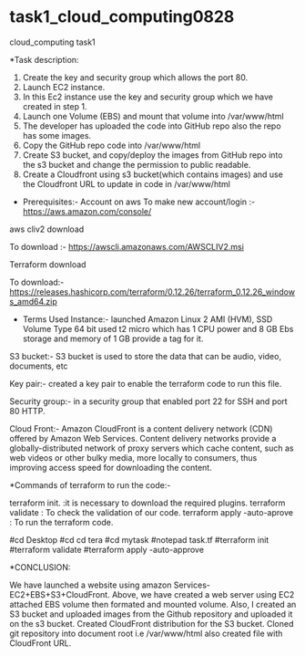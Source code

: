 # task1_cloud_computing0828
cloud_computing task1

*Task description:
1. Create the key and security group which allows the port 80.
2. Launch EC2 instance.
3. In this Ec2 instance use the key and security group which we have created in step 1.
4. Launch one Volume (EBS) and mount that volume into /var/www/html
5. The developer has uploaded the code into GitHub repo also the repo has some images.
6. Copy the GitHub repo code into /var/www/html
7. Create S3 bucket, and copy/deploy the images from GitHub repo into the s3 bucket and change the permission to public readable.
8. Create a Cloudfront using s3 bucket(which contains images) and use the Cloudfront URL to update in code in /var/www/html

* Prerequisites:-
Account on aws
To make new account/login :- https://aws.amazon.com/console/

aws cliv2 download

To download :- https://awscli.amazonaws.com/AWSCLIV2.msi

Terraform download

To download:- https://releases.hashicorp.com/terraform/0.12.26/terraform_0.12.26_windows_amd64.zip

* Terms Used
Instance:-  launched Amazon Linux 2 AMI (HVM), SSD Volume Type 64 bit used t2 micro which has 1 CPU power and 8 GB Ebs storage and memory of 1 GB provide a tag for it.

S3 bucket:- S3 bucket is used to store the data that can be audio, video, documents, etc

Key pair:- created a key pair to enable the terraform code to run this file.

Security group:- in a security group that enabled port 22 for SSH and port 80 HTTP.

Cloud Front:- Amazon CloudFront is a content delivery network (CDN) offered by Amazon Web Services. 
Content delivery networks provide a globally-distributed network of proxy servers which cache content, such as web videos or other bulky media, 
more locally to consumers, thus improving access speed for downloading the content.

*Commands of terraform to run the code:-

terraform init. :it is necessary to download the required plugins.
terraform validate : To check the validation of our code.
terraform apply -auto-aprove : To run the terraform code.

#cd Desktop
#cd cd tera
#cd mytask
#notepad task.tf
#terraform init
#terraform validate
#terraform apply -auto-approve

*CONCLUSION:

We have launched a website using amazon Services- EC2+EBS+S3+CloudFront. 
Above, we have created a web server using EC2 attached EBS volume then formated and mounted volume.
Also, I created an S3 bucket and uploaded images from the Github repository and uploaded it on the s3 bucket. 
Created CloudFront distribution for the S3 bucket. 
Cloned git repository into document root i.e /var/www/html also created file with CloudFront URL.





